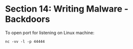 # Section 14: Writing Malware - Backdoors

To open port for listening on Linux machine:
```shell
nc -vv -l -p 44444
```